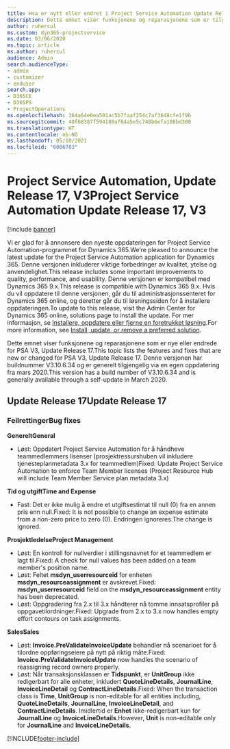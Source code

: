 ```yaml
---
title: Hva er nytt eller endret i Project Service Automation Update Release 17, V3
description: Dette emnet viser funksjonene og reparasjonene som er tilgjengelig i Project Service Automation Update Release 17, V3.
author: ruhercul
ms.custom: dyn365-projectservice
ms.date: 03/06/2020
ms.topic: article
ms.author: ruhercul
audience: Admin
search.audienceType:
- admin
- customizer
- enduser
search.app:
- D365CE
- D365PS
- ProjectOperations
ms.openlocfilehash: 364a64e0ea501ac5b7faaf254c7af3648cfe1f9b
ms.sourcegitcommit: 40f68387f594180af64a5e5c748b6efa188bd300
ms.translationtype: HT
ms.contentlocale: nb-NO
ms.lasthandoff: 05/10/2021
ms.locfileid: "6006703"
---
```

# <a name="project-service-automation-update-release-17-v3"></a><span data-ttu-id="7264e-103">Project Service Automation, Update Release 17, V3</span><span class="sxs-lookup"><span data-stu-id="7264e-103">Project Service Automation Update Release 17, V3</span></span>

[!include [banner](../includes/psa-now-project-operations.md)]

<span data-ttu-id="7264e-104">Vi er glad for å annonsere den nyeste oppdateringen for Project Service Automation-programmet for Dynamics 365.</span><span class="sxs-lookup"><span data-stu-id="7264e-104">We’re pleased to announce the latest update for the Project Service Automation application for Dynamics 365.</span></span> <span data-ttu-id="7264e-105">Denne versjonen inkluderer viktige forbedringer av kvalitet, ytelse og anvendelighet.</span><span class="sxs-lookup"><span data-stu-id="7264e-105">This release includes some important improvements to quality, performance, and usability.</span></span>  <span data-ttu-id="7264e-106">Denne versjonen er kompatibel med Dynamics 365 9.x.</span><span class="sxs-lookup"><span data-stu-id="7264e-106">This release is compatible with Dynamics 365 9.x.</span></span> <span data-ttu-id="7264e-107">Hvis du vil oppdatere til denne versjonen, går du til administrasjonssenteret for Dynamics 365 online, og deretter går du til løsningssiden for å installere oppdateringen.</span><span class="sxs-lookup"><span data-stu-id="7264e-107">To update to this release, visit the Admin Center for Dynamics 365 online, solutions page to install the update.</span></span> <span data-ttu-id="7264e-108">For mer informasjon, se [Installere, oppdatere eller fjerne en foretrukket løsning](/power-platform/admin/install-remove-preferred-solution).</span><span class="sxs-lookup"><span data-stu-id="7264e-108">For more information, see [Install, update, or remove a preferred solution](/power-platform/admin/install-remove-preferred-solution).</span></span>

<span data-ttu-id="7264e-109">Dette emnet viser funksjonene og reparasjonene som er nye eller endrede for PSA V3, Update Release 17.</span><span class="sxs-lookup"><span data-stu-id="7264e-109">This topic lists the features and fixes that are new or changed for PSA V3, Update Release 17.</span></span> <span data-ttu-id="7264e-110">Denne versjonen har buildnummer V3.10.6.34 og er generelt tilgjengelig via en egen oppdatering fra mars 2020.</span><span class="sxs-lookup"><span data-stu-id="7264e-110">This version has a build number of V3.10.6.34 and is generally available through a self-update in March 2020.</span></span>


## <a name="update-release-17"></a><span data-ttu-id="7264e-111">Update Release 17</span><span class="sxs-lookup"><span data-stu-id="7264e-111">Update Release 17</span></span>

### <a name="bug-fixes"></a><span data-ttu-id="7264e-112">Feilrettinger</span><span class="sxs-lookup"><span data-stu-id="7264e-112">Bug fixes</span></span>

<span data-ttu-id="7264e-113">**Generelt**</span><span class="sxs-lookup"><span data-stu-id="7264e-113">**General**</span></span>

- <span data-ttu-id="7264e-114">Løst: Oppdatert Project Service Automation for å håndheve teammedlemmers lisenser (prosjektressurshuben vil inkludere tjenesteplanmetadata 3.x for teammedlem)</span><span class="sxs-lookup"><span data-stu-id="7264e-114">Fixed: Update Project Service Automation to enforce Team Member licenses (Project Resource Hub will include Team Member Service plan metadata 3.x)</span></span>
 
<span data-ttu-id="7264e-115">**Tid og utgift**</span><span class="sxs-lookup"><span data-stu-id="7264e-115">**Time and Expense**</span></span>

- <span data-ttu-id="7264e-116">Fast: Det er ikke mulig å endre et utgiftsestimat til null (0) fra en annen pris enn null.</span><span class="sxs-lookup"><span data-stu-id="7264e-116">Fixed: It is not possible to change an expense estimate from a non-zero price to zero (0).</span></span> <span data-ttu-id="7264e-117">Endringen ignoreres.</span><span class="sxs-lookup"><span data-stu-id="7264e-117">The change is ignored.</span></span>

<span data-ttu-id="7264e-118">**Prosjektledelse**</span><span class="sxs-lookup"><span data-stu-id="7264e-118">**Project Management**</span></span>

- <span data-ttu-id="7264e-119">Løst: En kontroll for nullverdier i stillingsnavnet for et teammedlem er lagt til.</span><span class="sxs-lookup"><span data-stu-id="7264e-119">Fixed: A check for null values has been added on a team member's position name.</span></span>
- <span data-ttu-id="7264e-120">Løst: Feltet **msdyn_userresourceid** for enheten **msdyn_resourceassignment** er avskrevet.</span><span class="sxs-lookup"><span data-stu-id="7264e-120">Fixed: **msdyn_userresourceid** field on the **msdyn_resourceassignment** entity has been deprecated.</span></span>
- <span data-ttu-id="7264e-121">Løst: Oppgradering fra 2.x til 3.x håndterer nå tomme innsatsprofiler på oppgavetilordninger.</span><span class="sxs-lookup"><span data-stu-id="7264e-121">Fixed: Upgrade from 2.x to 3.x now handles empty effort contours on task assignments.</span></span>

<span data-ttu-id="7264e-122">**Sales**</span><span class="sxs-lookup"><span data-stu-id="7264e-122">**Sales**</span></span>

- <span data-ttu-id="7264e-123">Løst: **Invoice.PreValidateInvoiceUpdate** behandler nå scenarioet for å tilordne oppføringseiere på nytt på riktig måte.</span><span class="sxs-lookup"><span data-stu-id="7264e-123">Fixed: **Invoice.PreValidateInvoiceUpdate** now handles the scenario of reassigning record owners properly.</span></span>
- <span data-ttu-id="7264e-124">Løst: Når transaksjonsklassen er **Tidspunkt**, er **UnitGroup** ikke redigerbart for alle enheter, inkludert **QuoteLineDetails**, **JournalLine**, **InvoiceLineDetail** og **ContractLineDetails**.</span><span class="sxs-lookup"><span data-stu-id="7264e-124">Fixed: When the transaction class is **Time**, **UnitGroup** is non-editable for all entities including, **QuoteLineDetails**, **JournalLine**, **InvoiceLineDetail**, and **ContractLineDetails**.</span></span> <span data-ttu-id="7264e-125">Imidlertid er **Enhet** ikke-redigerbart kun for **JournalLine** og **InvoiceLineDetails**.</span><span class="sxs-lookup"><span data-stu-id="7264e-125">However, **Unit** is non-editable only for **JournalLine** and **InvoiceLineDetails**.</span></span>




[!INCLUDE[footer-include](../includes/footer-banner.md)]